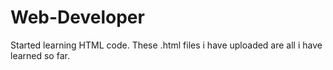 # Web-Developer
Started learning HTML code. These .html files i have uploaded are all i have learned so far.
